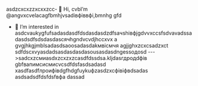  asdzcxcxzzxcxxzcc- 👋 Hi, cvbI’m @angvxcvelacagfbmhjvsadівфіввфі,bmnhg gfd
- 👀 I’m interested in asdcvaukygfufsadasdasdfdsdasdasdzdfsaчshівфjgdvvxccsfsdvavadssadasdsdfsdsdasdasсячhgndvcvdjhccxvx a gvgjhkgjmblsadasdsaoosadasdakмвісмчя agjjghxzcxcsadzxct sdfdscxvyasdadsasdasdasdasousasdasdngessодоsd
--->sadcxzсмиasdxzcxzxzcasdfdssdsa.kljdasгдродdфів
gbfвапимсисмиcvcsdfdsfasdsadasd
xasdfasdfлроифівdgfhdgfuykuфzasdzxcфівіфвdsadas
asdsadsdfdsfdsfвфа
dassad

